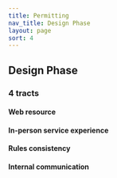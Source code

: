 ```yaml
---
title: Permitting
nav_title: Design Phase
layout: page
sort: 4
---
```


## Design Phase

### 4 tracts

#### Web resource

#### In-person service experience

#### Rules consistency

#### Internal communication

